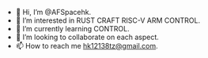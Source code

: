 - 👋 Hi, I’m @AFSpacehk.
- 👀 I’m interested in RUST CRAFT RISC-V ARM CONTROL.
- 🌱 I’m currently learning CONTROL.
- 💞️ I’m looking to collaborate on each aspect.
- 📫 How to reach me hk12138tz@gmail.com.

<!---
AFSpacehk/AFSpacehk is a ✨ special ✨ repository because its `README.md` (this file) appears on your GitHub profile.
You can click the Preview link to take a look at your changes.
--->
